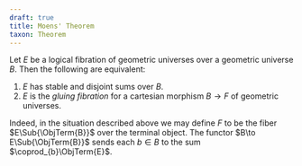 ```yaml
---
draft: true
title: Moens' Theorem
taxon: Theorem
---
```


Let $E$ be a logical fibration of geometric universes over a geometric universe $B$. Then the following are equivalent:

1. $E$ has stable and disjoint sums over $B$.
2. $E$ is the *gluing fibration* for a cartesian morphism $B\to F$ of geometric universes.

Indeed, in the situation described above we may define $F$ to be the fiber $E\Sub{\ObjTerm{B}}$ over the terminal object. The functor $B\to E\Sub{\ObjTerm{B}}$ sends each $b\in B$ to the sum $\coprod_{b}\ObjTerm{E}$.
